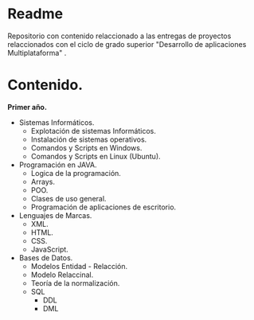 # Readme
Repositorio con contenido relaccionado a las entregas de proyectos relaccionados con el ciclo de grado superior "Desarrollo de aplicaciones Multiplataforma" .

# Contenido.

**Primer año.**
- Sistemas Informáticos.
    - Explotación de sistemas Informáticos.
    - Instalación de sistemas operativos.
    - Comandos y Scripts en Windows.
    - Comandos y Scripts en Linux (Ubuntu).
- Programación en JAVA.
    - Logica de la programación.
    - Arrays.
    - POO.
    - Clases de uso general.
    - Programación de aplicaciones de escritorio.
- Lenguajes de Marcas.
    - XML.
    - HTML.
    - CSS.
    - JavaScript.
- Bases de Datos.
    - Modelos Entidad - Relacción.
    - Modelo Relaccinal.
    - Teoría de la normalización.
    - SQL
        - DDL
        - DML
